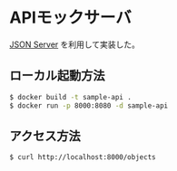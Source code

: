 # APIモックサーバ
[JSON Server]() を利用して実装した。

## ローカル起動方法

```sh
$ docker build -t sample-api .
$ docker run -p 8000:8080 -d sample-api
```

## アクセス方法
```sh
$ curl http://localhost:8000/objects
```
